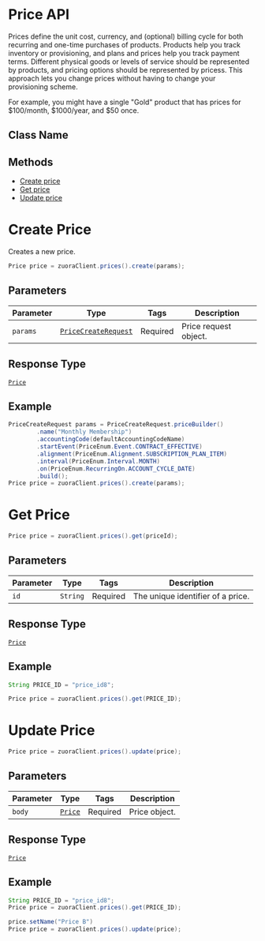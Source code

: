 # Price API

Prices define the unit cost, currency, and (optional) billing cycle for both recurring and one-time purchases of products. Products help you track inventory or provisioning, and plans and prices help you track payment terms. Different physical goods or levels of service should be represented by products, and pricing options should be represented by pricess. This approach lets you change prices without having to change your provisioning scheme.

For example, you might have a single "Gold" product that has prices for $100/month, $1000/year, and $50 once.

## Class Name



## Methods

* [Create price](/doc/price-api.md#create-price)
* [Get price](/doc/price-api.md#get-price)
* [Update price](/doc/price-api.md#update-price)



# Create Price

Creates a new price.

```java
Price price = zuoraClient.prices().create(params);
```

## Parameters

| Parameter | Type | Tags | Description |
|  --- | --- | --- | --- |
| `params` | [`PriceCreateRequest`](/doc/models/price-create-request.md) | Required | Price request object. |

## Response Type

[`Price`](/doc/models/price.md)

## Example

```java
PriceCreateRequest params = PriceCreateRequest.priceBuilder()
        .name("Monthly Membership")
        .accountingCode(defaultAccountingCodeName)
        .startEvent(PriceEnum.Event.CONTRACT_EFFECTIVE)
        .alignment(PriceEnum.Alignment.SUBSCRIPTION_PLAN_ITEM)
        .interval(PriceEnum.Interval.MONTH)
        .on(PriceEnum.RecurringOn.ACCOUNT_CYCLE_DATE)
        .build();
Price price = zuoraClient.prices().create(params);
```


# Get Price

```java
Price price = zuoraClient.prices().get(priceId);
```

## Parameters

| Parameter | Type | Tags | Description |
|  --- | --- | --- | --- |
| `id` | `String` | Required | The unique identifier of a price. |


## Response Type

[`Price`](/doc/models/price.md)


## Example 

```java
String PRICE_ID = "price_id8";

Price price = zuoraClient.prices().get(PRICE_ID);
```

# Update Price

```java
Price price = zuoraClient.prices().update(price);
```


## Parameters

| Parameter | Type | Tags | Description |
|  --- | --- | --- | --- |
| `body` | [`Price`](/doc/models/price.md) | Required | Price object. |


## Response Type

[`Price`](/doc/models/price.md)


## Example 

```java
String PRICE_ID = "price_id8";
Price price = zuoraClient.prices().get(PRICE_ID);

price.setName("Price B")   
Price price = zuoraClient.prices().update(price);
```
